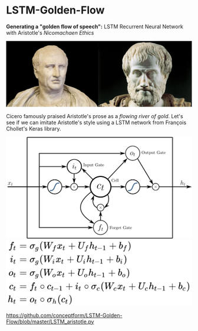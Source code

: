 # LSTM-Golden-Flow
<b>Generating a "golden flow of speech":</B> LSTM Recurrent Neural Network with Aristotle's <i>Nicomachaen Ethics</i>

![cicero_aristo](https://raw.githubusercontent.com/conceptform/LSTM-Golden-Flow/master/cicero_aristo.jpg)

Cicero famously praised Aristotle's prose as a <i>flowing river of gold</i>. Let's see if we can imitate Aristotle's style using a LSTM network from François Chollet's Keras library.

![](https://github.com/conceptform/LSTM-Golden-Flow/blob/master/Peephole_Long_Short-Term_Memory.svg)
![](https://github.com/conceptform/LSTM-Golden-Flow/blob/master/forget_gate.svg)

https://github.com/conceptform/LSTM-Golden-Flow/blob/master/LSTM_aristotle.py

